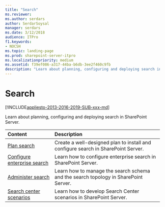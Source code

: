 ```yaml
---
title: "Search"
ms.reviewer: 
ms.author: serdars
author: SerdarSoysal
manager: serdars
ms.date: 3/12/2018
audience: ITPro
f1.keywords:
- NOCSH
ms.topic: landing-page
ms.prod: sharepoint-server-itpro
ms.localizationpriority: medium
ms.assetid: f39ef086-a317-44ba-b6db-3ee2f460c9fb
description: "Learn about planning, configuring and deploying search in SharePoint Server."
---
```


# Search

[!INCLUDE[appliesto-2013-2016-2019-SUB-xxx-md](../includes/appliesto-2013-2016-2019-SUB-xxx-md.md)]

Learn about planning, configuring and deploying search in SharePoint Server.
  
|**Content**|**Description**|
|:-----|:-----|
|[Plan search](search-planning.md) <br/> |Create a well-designed plan to install and configure search in SharePoint Server.  <br/> |
|[Configure enterprise search](configure-search.md) <br/> |Learn how to configure enterprise search in SharePoint Server.  <br/> |
|[Administer search](search-administration.md) <br/> |Learn how to manage the search schema and the search topology in SharePoint Server.  <br/> |
|[Search center scenarios](search-center-scenarios.md) <br/> |Learn how to develop Search Center scenarios in SharePoint Server.  <br/> |
   

